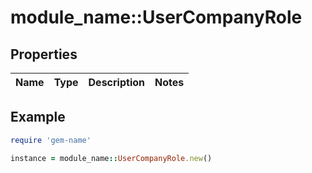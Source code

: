 # module_name::UserCompanyRole

## Properties

| Name | Type | Description | Notes |
| ---- | ---- | ----------- | ----- |

## Example

```ruby
require 'gem-name'

instance = module_name::UserCompanyRole.new()
```

